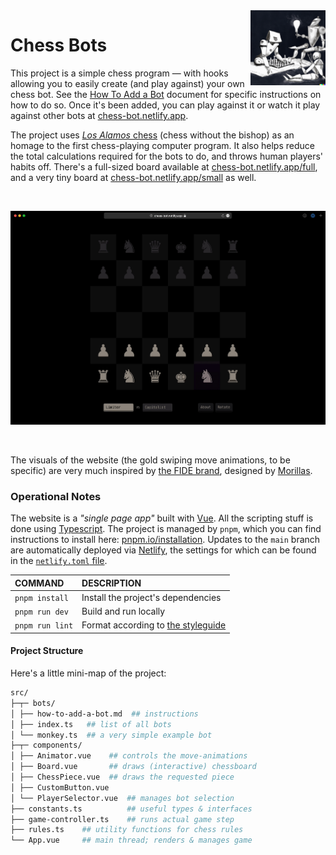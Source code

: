 <img align="right" width="120" height="120" src="./chess-bot-paintings/0.png" alt="Chess-bots, art">

# Chess Bots

This project is a simple chess program — with hooks allowing you to easily create (and play against)
your own chess bot. See the [How To Add a Bot](./src/bots/how-to-add-a-bot.md) document for specific
instructions on how to do so. Once it's been added, you can play against it or watch it play against
other bots at [chess-bot.netlify.app](https://chess-bot.netlify.app).

The project uses [_Los Alamos_ chess](https://en.wikipedia.org/wiki/Los_Alamos_chess) (chess without
the bishop) as an homage to the first chess-playing computer program. It also helps reduce the total
calculations required for the bots to do, and throws human players' habits off. There's a full-sized
board available at [chess-bot.netlify.app/full](https://chess-bot.netlify.app/full), and a very tiny
board at [chess-bot.netlify.app/small](https://chess-bot.netlify.app/small) as well.

<br/>

![Example gameplay: the "Limiter" chess bot faces off against the "Capitalist" bot.](./gameplay.gif)

<br/>

The visuals of the website (the gold swiping move animations, to be specific) are very much inspired
by [the FIDE brand](https://tinyurl.com/fide2021), designed by [Morillas](https://www.morillas.com).


### Operational Notes

The website is a _"single page app"_ built with [Vue](https://vuejs.org). All the scripting stuff is
done using [Typescript](https://www.typescriptlang.org). The project is managed by `pnpm`, which you
can find instructions to install here: [pnpm.io/installation](https://pnpm.io/installation). Updates
to the `main` branch are automatically deployed via [Netlify](https://www.netlify.com), the settings
for which can be found in the [`netlify.toml` file](./netlify.toml).

| COMMAND         | DESCRIPTION                                                                    |
|:----------------|:-------------------------------------------------------------------------------|
| `pnpm install`  | Install the project's dependencies                                             |
| `pnpm run dev`  | Build and run locally                                                          |
| `pnpm run lint` | Format according to [the styleguide](https://github.com/GoodbyteCo/Styleguide) |


#### Project Structure

Here's a little mini-map of the project:

```bash
src/
├─┬─ bots/
│ ├── how-to-add-a-bot.md  ## instructions
│ ├── index.ts   ## list of all bots
│ └── monkey.ts  ## a very simple example bot
├─┬─ components/
│ ├── Animator.vue    ## controls the move-animations
│ ├── Board.vue       ## draws (interactive) chessboard
│ ├── ChessPiece.vue  ## draws the requested piece
│ ├── CustomButton.vue
│ └── PlayerSelector.vue  ## manages bot selection
├── constants.ts          ## useful types & interfaces
├── game-controller.ts    ## runs actual game step
├── rules.ts    ## utility functions for chess rules
└── App.vue     ## main thread; renders & manages game
```
